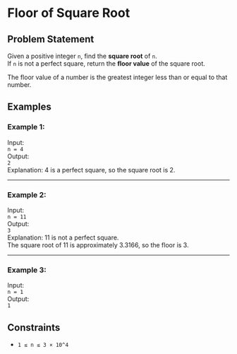# Floor of Square Root

## Problem Statement

Given a positive integer `n`, find the **square root** of `n`.  
If `n` is not a perfect square, return the **floor value** of the square root.

The floor value of a number is the greatest integer less than or equal to that number.

## Examples

### Example 1:
Input:  
`n = 4`  
Output:  
`2`  
Explanation: 4 is a perfect square, so the square root is 2.

---

### Example 2:
Input:  
`n = 11`  
Output:  
`3`  
Explanation: 11 is not a perfect square.  
The square root of 11 is approximately 3.3166, so the floor is 3.

---

### Example 3:
Input:  
`n = 1`  
Output:  
`1`

## Constraints

- `1 ≤ n ≤ 3 × 10^4`

